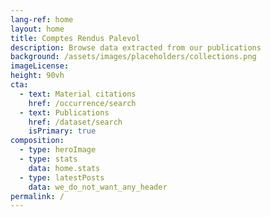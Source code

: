 ```yaml
---
lang-ref: home
layout: home
title: Comptes Rendus Palevol
description: Browse data extracted from our publications
background: /assets/images/placeholders/collections.png
imageLicense:
height: 90vh
cta:
  - text: Material citations
    href: /occurrence/search
  - text: Publications
    href: /dataset/search
    isPrimary: true
composition:
  - type: heroImage
  - type: stats
    data: home.stats
  - type: latestPosts
    data: we_do_not_want_any_header   
permalink: /
---
```


